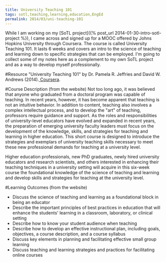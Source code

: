 ```yaml
---
title: University Teaching 101
tags: sotl,teaching,learning,education,EngEd
permalink: 2014/03/uni-teaching-101
---
```


While I am working on my [SoTL project]({% post_url 2014-01-30-intro-sotl-project %}), I came across and signed up for a MOOC offered by Johns Hopkins University through Coursera. The course is called University Teaching 101. It lasts 6 weeks and covers an intro to the science of teaching and learning down to specific strategies that can be employed. I'm going to collect some of my notes here as a complement to my own SoTL project and as a way to develop myself professionally.

#Resource
  "University Teaching 101" by Dr. Pamela R. Jeffries and David W. Andrews (2014).[ Coursera](https://class.coursera.org/univteaching101-001).

#Course Description (from the website)
Not too long ago, it was believed that anyone who graduated from a doctoral program was capable of teaching. In recent years, however, it has become apparent that teaching is not an intuitive behavior. In addition to content, teaching also involves a complex intellectual process, and to develop the "art" of teaching, professors require guidance and support. As the roles and responsibilities of university-level educators have evolved and expanded in recent years, the preparation of emerging university faculty leaders must focus on the development of the knowledge, skills, and strategies for teaching and learning in higher education. This short course is designed to introduce the strategies and exemplars of university teaching skills necessary to meet these new professional demands for teaching at a university level.

Higher education professionals, new PhD graduates, newly hired university educators and research scientists, and others interested in enhancing their teaching techniques in a university setting will acquire in this six-week course the foundational knowledge of the science of teaching and learning and develop skills and strategies for teaching at the university level.

#Learning Outcomes (from the website)
* Discuss the science of teaching and learning as a foundational block in being an educator
* Describe the important principles of best practices in education that will enhance the students' learning in a classroom, laboratory, or clinical setting
* Describe how to know your student audience when teaching
* Describe how to develop an effective instructional plan, including goals, objectives, a course description, and a course syllabus
* Discuss key elements in planning and facilitating effective small group learning
* Discuss teaching and learning strategies and practices for facilitating online courses 
